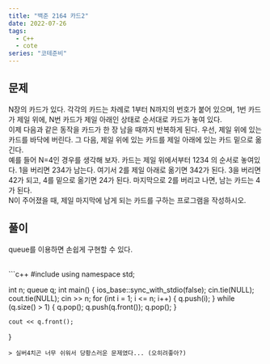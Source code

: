```yaml
---
title: "백준 2164 카드2"
date: 2022-07-26
tags:
  - C++
  - cote
series: "코테준비"
---
```


## 문제

N장의 카드가 있다. 각각의 카드는 차례로 1부터 N까지의 번호가 붙어 있으며, 1번 카드가 제일 위에, N번 카드가 제일 아래인 상태로 순서대로 카드가 놓여 있다.
<br/>
이제 다음과 같은 동작을 카드가 한 장 남을 때까지 반복하게 된다. 우선, 제일 위에 있는 카드를 바닥에 버린다. 그 다음, 제일 위에 있는 카드를 제일 아래에 있는 카드 밑으로 옮긴다.
<br/>
예를 들어 N=4인 경우를 생각해 보자. 카드는 제일 위에서부터 1234 의 순서로 놓여있다. 1을 버리면 234가 남는다. 여기서 2를 제일 아래로 옮기면 342가 된다. 3을 버리면 42가 되고, 4를 밑으로 옮기면 24가 된다. 마지막으로 2를 버리고 나면, 남는 카드는 4가 된다.
<br/>
N이 주어졌을 때, 제일 마지막에 남게 되는 카드를 구하는 프로그램을 작성하시오.
<br/>

## 풀이

queue를 이용하면 손쉽게 구현할 수 있다.

<br/>
```c++
#include <bits/stdc++.h>
using namespace std;

int n;
queue<int> q;
int main() {
ios_base::sync_with_stdio(false); cin.tie(NULL); cout.tie(NULL);
cin >> n;
for (int i = 1; i <= n; i++) {
q.push(i);
}
while (q.size() > 1) {
q.pop();
q.push(q.front());
q.pop();
}

    cout << q.front();

}

```
> 실버4치곤 너무 쉬워서 당황스러운 문제였다... (오히려좋아?)
```
